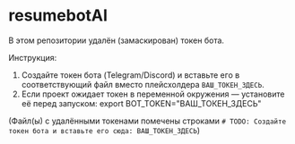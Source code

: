 # resumebotAI

В этом репозитории удалён (замаскирован) токен бота.

Инструкция:
1. Создайте токен бота (Telegram/Discord) и вставьте его в соответствующий файл вместо плейсхолдера `ВАШ_ТОКЕН_ЗДЕСЬ`.
2. Если проект ожидает токен в переменной окружения — установите её перед запуском:
   export BOT_TOKEN="ВАШ_ТОКЕН_ЗДЕСЬ"

(Файл(ы) с удалёнными токенами помечены строками `# TODO: Создайте токен бота и вставьте его сюда: ВАШ_ТОКЕН_ЗДЕСЬ`)
